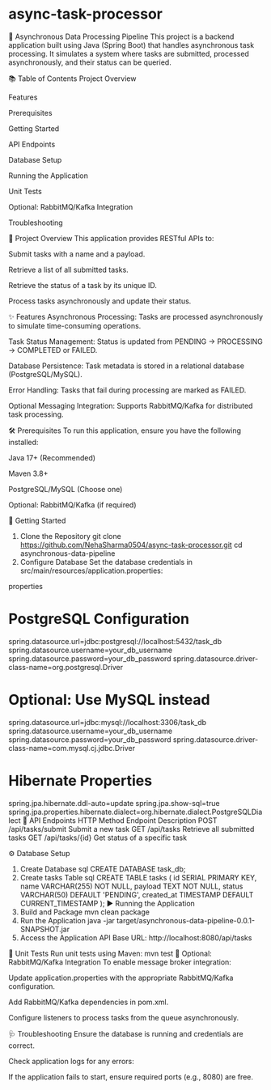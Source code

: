 # async-task-processor
🚀 Asynchronous Data Processing Pipeline
This project is a backend application built using Java (Spring Boot) that handles asynchronous task processing. It simulates a system where tasks are submitted, processed asynchronously, and their status can be queried.

📚 Table of Contents
Project Overview

Features

Prerequisites

Getting Started

API Endpoints

Database Setup

Running the Application

Unit Tests

Optional: RabbitMQ/Kafka Integration

Troubleshooting

🎯 Project Overview
This application provides RESTful APIs to:

Submit tasks with a name and a payload.

Retrieve a list of all submitted tasks.

Retrieve the status of a task by its unique ID.

Process tasks asynchronously and update their status.

✨ Features
Asynchronous Processing: Tasks are processed asynchronously to simulate time-consuming operations.

Task Status Management: Status is updated from PENDING → PROCESSING → COMPLETED or FAILED.

Database Persistence: Task metadata is stored in a relational database (PostgreSQL/MySQL).

Error Handling: Tasks that fail during processing are marked as FAILED.

Optional Messaging Integration: Supports RabbitMQ/Kafka for distributed task processing.

🛠️ Prerequisites
To run this application, ensure you have the following installed:

Java 17+ (Recommended)

Maven 3.8+

PostgreSQL/MySQL (Choose one)

Optional: RabbitMQ/Kafka (if required)

🚀 Getting Started
1. Clone the Repository
git clone https://github.com/NehaSharma0504/async-task-processor.git
cd asynchronous-data-pipeline
2. Configure Database
Set the database credentials in src/main/resources/application.properties:

properties
# PostgreSQL Configuration
spring.datasource.url=jdbc:postgresql://localhost:5432/task_db
spring.datasource.username=your_db_username
spring.datasource.password=your_db_password
spring.datasource.driver-class-name=org.postgresql.Driver

# Optional: Use MySQL instead
 spring.datasource.url=jdbc:mysql://localhost:3306/task_db
 spring.datasource.username=your_db_username
 spring.datasource.password=your_db_password
 spring.datasource.driver-class-name=com.mysql.cj.jdbc.Driver

# Hibernate Properties
spring.jpa.hibernate.ddl-auto=update
spring.jpa.show-sql=true
spring.jpa.properties.hibernate.dialect=org.hibernate.dialect.PostgreSQLDialect
🧩 API Endpoints
HTTP Method	Endpoint	Description
POST	/api/tasks/submit	Submit a new task
GET	/api/tasks	Retrieve all submitted tasks
GET	/api/tasks/{id}	Get status of a specific task

⚙️ Database Setup
1. Create Database
sql
CREATE DATABASE task_db;
2. Create tasks Table
sql
CREATE TABLE tasks (
    id SERIAL PRIMARY KEY,
    name VARCHAR(255) NOT NULL,
    payload TEXT NOT NULL,
    status VARCHAR(50) DEFAULT 'PENDING',
    created_at TIMESTAMP DEFAULT CURRENT_TIMESTAMP
);
▶️ Running the Application
1. Build and Package
mvn clean package
2. Run the Application
java -jar target/asynchronous-data-pipeline-0.0.1-SNAPSHOT.jar
3. Access the Application
API Base URL: http://localhost:8080/api/tasks

🧪 Unit Tests
Run unit tests using Maven:
mvn test
📡 Optional: RabbitMQ/Kafka Integration
To enable message broker integration:

Update application.properties with the appropriate RabbitMQ/Kafka configuration.

Add RabbitMQ/Kafka dependencies in pom.xml.

Configure listeners to process tasks from the queue asynchronously.

🩺 Troubleshooting
Ensure the database is running and credentials are correct.

Check application logs for any errors:

If the application fails to start, ensure required ports (e.g., 8080) are free.

